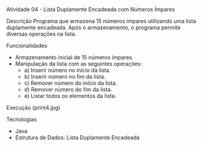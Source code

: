 Atividade 04 - Lista Duplamente Encadeada com Números Ímpares

Descrição
Programa que armazena 15 números ímpares utilizando uma lista duplamente encadeada. Após o armazenamento, o programa permite diversas operações na lista.

Funcionalidades
- Armazenamento inicial de 15 números ímpares.
- Manipulação da lista com as seguintes operações:
  - a) Inserir número no início da lista.
  - b) Inserir número no fim da lista.
  - c) Remover número do início da lista.
  - d) Remover número do fim da lista.
  - e) Listar todos os elementos da lista.

Execução
(print4.jpg)

Tecnologias
- Java
- Estrutura de Dados: Lista Duplamente Encadeada
